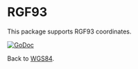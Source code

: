 # RGF93

This package supports RGF93 coordinates.

[![GoDoc](https://godoc.org/github.com/wroge/wgs84/rgf93?status.svg)](https://godoc.org/github.com/wroge/wgs84/rgf93)

Back to [WGS84](https://github.com/wroge/wgs84).